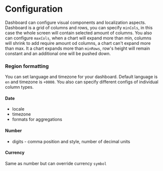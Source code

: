 # Configuration

Dashboard can configure visual components and localization aspects. Dashboard is a grid of columns and rows, you can specify `minCols`, in this case the whole screen will contain selected amount of columns. You also can configure `maxCols`, when a chart will expand more than min, columns will shrink to add require amount od columns, a chart can't expand more than max. It a chart expands more than `minRows`, row's height will remain constant and an additional one will be pushed down.

### Region formatting

You can set language and timezone for your dashboard. Default language is `en` and timezone is `+0000`. You also can specify different configs of individual column types.

#### Date

* locale
* timezone
* formats for aggregations

#### Number

* digits - comma position and style, number of decimal units

#### Currency

Same as number but can override currency `symbol`